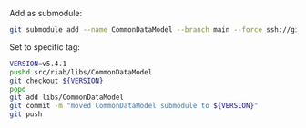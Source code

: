 Add as submodule:

```bash
git submodule add --name CommonDataModel --branch main --force ssh://git@github.com/OHDSI/CommonDataModel.git src/riab/libs/CommonDataModel
```

Set to specific tag:

```bash
VERSION=v5.4.1
pushd src/riab/libs/CommonDataModel
git checkout ${VERSION}
popd
git add libs/CommonDataModel
git commit -m "moved CommonDataModel submodule to ${VERSION}"
git push
```